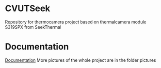 # CVUTSeek
Repository for thermocamera project based on thermalcamera module S319SPX from SeekThermal
# Documentation
[Documentation](CVUTSeekDoc_V1-1.pdf)
More pictures of the whole project are in the folder pictures
